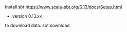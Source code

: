 Install sbt https://www.scala-sbt.org/0.13/docs/Setup.html

* version 0.13.xx

to download data:
sbt download
